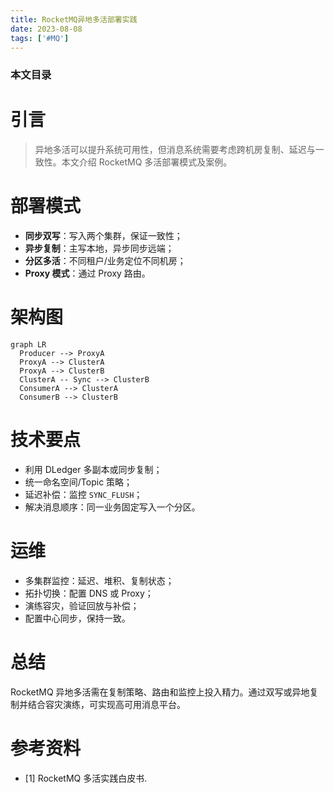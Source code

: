 ```yaml
---
title: RocketMQ异地多活部署实践
date: 2023-08-08
tags: ['#MQ']
---
```


### 本文目录
<!-- toc -->

# 引言
> 异地多活可以提升系统可用性，但消息系统需要考虑跨机房复制、延迟与一致性。本文介绍 RocketMQ 多活部署模式及案例。

# 部署模式
- **同步双写**：写入两个集群，保证一致性；
- **异步复制**：主写本地，异步同步远端；
- **分区多活**：不同租户/业务定位不同机房；
- **Proxy 模式**：通过 Proxy 路由。

# 架构图
```mermaid
graph LR
  Producer --> ProxyA
  ProxyA --> ClusterA
  ProxyA --> ClusterB
  ClusterA -- Sync --> ClusterB
  ConsumerA --> ClusterA
  ConsumerB --> ClusterB
```

# 技术要点
- 利用 DLedger 多副本或同步复制；
- 统一命名空间/Topic 策略；
- 延迟补偿：监控 `SYNC_FLUSH`；
- 解决消息顺序：同一业务固定写入一个分区。

# 运维
- 多集群监控：延迟、堆积、复制状态；
- 拓扑切换：配置 DNS 或 Proxy；
- 演练容灾，验证回放与补偿；
- 配置中心同步，保持一致。

# 总结
RocketMQ 异地多活需在复制策略、路由和监控上投入精力。通过双写或异地复制并结合容灾演练，可实现高可用消息平台。

# 参考资料
- [1] RocketMQ 多活实践白皮书.
